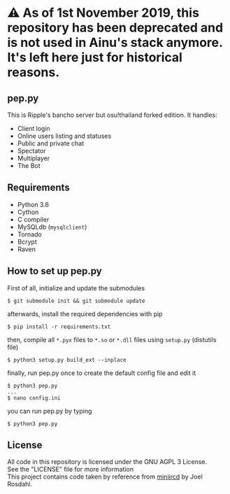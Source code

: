 # ⚠️ As of 1st November 2019, this repository has been deprecated and is not used in Ainu's stack anymore. It's left here just for historical reasons.
## pep.py
This is Ripple's bancho server but osu!thailand forked edition. It handles:
- Client login
- Online users listing and statuses
- Public and private chat
- Spectator
- Multiplayer
- The Bot

## Requirements
- Python 3.6
- Cython
- C compiler
- MySQLdb (`mysqlclient`)
- Tornado
- Bcrypt
- Raven

## How to set up pep.py
First of all, initialize and update the submodules
```
$ git submodule init && git submodule update
```
afterwards, install the required dependencies with pip
```
$ pip install -r requirements.txt
```
then, compile all `*.pyx` files to `*.so` or `*.dll` files using `setup.py` (distutils file)
```
$ python3 setup.py build_ext --inplace
```
finally, run pep.py once to create the default config file and edit it
```
$ python3 pep.py
...
$ nano config.ini
```
you can run pep.py by typing
```
$ python3 pep.py
```

## License
All code in this repository is licensed under the GNU AGPL 3 License.  
See the "LICENSE" file for more information  
This project contains code taken by reference from [miniircd](https://github.com/jrosdahl/miniircd) by Joel Rosdahl.
